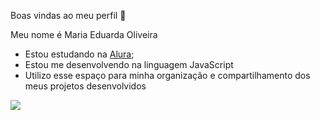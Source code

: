 









































  
  
  
  
  
  
  
  
  
  
  
  
  
  
  
  
  
  
  
  
  
  
  
  
  
  
  
  
  Boas vindas ao meu perfil 💜 

Meu nome é Maria Eduarda Oliveira

- Estou estudando na [Alura](https://wwww.alura.com.br);
- Estou me desenvolvendo na linguagem JavaScript
- Utilizo esse espaço para minha organização e compartilhamento dos meus projetos desenvolvidos



![](https://media.tenor.com/QGYOjLUamAkAAAAM/hello-kitty-cafe.gif)
